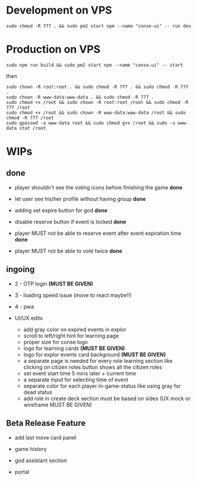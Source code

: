 

# Development on VPS

```console
sudo chmod -R 777 . && sudo pm2 start npm --name "conse-ui" -- run dev
```

# Production on VPS
```console
sudo npm run build && sudo pm2 start npm --name "conse-ui" -- start
```
then 

```console
sudo chown -R root:root . && sudo chmod -R 777 . && sudo chmod -R 777 .
sudo chown -R www-data:www-data . && sudo chmod -R 777 .
sudo chmod +x /root && sudo chown -R root:root /root && sudo chmod -R 777 /root
sudo chmod +x /root && sudo chown -R www-data:www-data /root && sudo chmod -R 777 /root
sudo gpasswd -a www-data root && sudo chmod g+x /root && sudo -u www-data stat /root
```


# WIPs

## done

* player shouldn't see the voting icons before finishing the game **done**

* let user see his/her profile without having group **done**

* adding set expire button for god **done**

* disable reserve button if event is locked **done**

* player MUST not be able to reserve event after event expiration time **done**

* player MUST not be able to vote twice **done**

## ingoing

* 2 - OTP login **(MUST BE GIVEN)**

* 3 - loading speed issue (move to react maybe!!)

* 4 - pwa

* UI/UX edits
  * add gray color on expired events in explor
  * scroll to left/right hint for learning page
  * proper size for conse logo
  * logo for learning cards **(MUST BE GIVEN)** 
  * logo for explor events card background **(MUST BE GIVEN)**
  * a separate page is needed for every role learning section like clicking on citizen roles button shows all the citizen roles
  * set event start time 5 mins later + current time
  * a separate input for selecting time of event
  * separate color for each player in-game-status like using gray for dead status
  * add role in create deck section must be based on sides (UX mock or wireframe MUST BE GIVEN)

## Beta Release Feature

* add last move card panel

* game history

* god assistant section 

* portal
